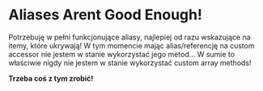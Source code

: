 # Aliases Arent Good Enough!
Potrzebuję w pełni funkcjonujące aliasy, najlepiej od razu wskazujące na itemy, które ukrywają! W tym momencie mając alias/referencję na custom accessor nie jestem w stanie wykorzystać jego metod… W sumie to właściwie nigdy nie jestem w stanie wykorzystać custom array methods!

**Trzeba coś z tym zrobić!**

